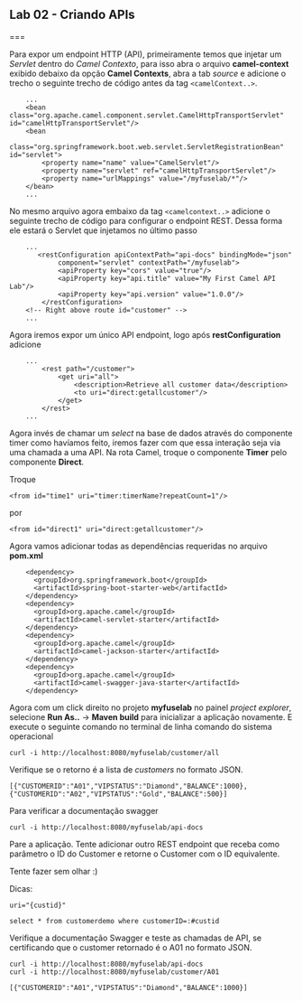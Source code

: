 ## Lab 02 - Criando APIs
===

Para expor um endpoint HTTP (API), primeiramente temos que injetar um *Servlet* dentro do *Camel Contexto*, para isso abra o arquivo **camel-context** exibido debaixo da opção **Camel Contexts**, abra a tab *source* e adicione o trecho o seguinte trecho de código antes da tag `<camelContext..>`.

```
    ...
    <bean class="org.apache.camel.component.servlet.CamelHttpTransportServlet" id="camelHttpTransportServlet"/>
    <bean
        class="org.springframework.boot.web.servlet.ServletRegistrationBean" id="servlet">
        <property name="name" value="CamelServlet"/>
        <property name="servlet" ref="camelHttpTransportServlet"/>
        <property name="urlMappings" value="/myfuselab/*"/>
    </bean>
    ...
```

No mesmo arquivo agora embaixo da tag `<camelcontext..>` adicione o seguinte trecho de código para configurar o endpoint REST. Dessa forma ele estará o Servlet que injetamos no último passo

```
    ...
       <restConfiguration apiContextPath="api-docs" bindingMode="json"
            component="servlet" contextPath="/myfuselab">
            <apiProperty key="cors" value="true"/>
            <apiProperty key="api.title" value="My First Camel API Lab"/>
            <apiProperty key="api.version" value="1.0.0"/>
        </restConfiguration>
	<!-- Right above route id="customer" -->    
	...
```

Agora iremos expor um único API endpoint, logo após **restConfiguration** adicione

```
    ...
        <rest path="/customer">
            <get uri="all">
            	<description>Retrieve all customer data</description>
                <to uri="direct:getallcustomer"/>
            </get>
        </rest>
    ...
```

Agora invés de chamar um *select* na base de dados através do componente timer como havíamos feito, iremos fazer com que essa interação seja via uma chamada a uma API. Na rota Camel, troque o componente **Timer** pelo componente **Direct**.

Troque

```
<from id="time1" uri="timer:timerName?repeatCount=1"/>
```

por

```
<from id="direct1" uri="direct:getallcustomer"/>
```

Agora vamos adicionar todas as dependências requeridas no arquivo **pom.xml**

```
    <dependency>
      <groupId>org.springframework.boot</groupId>
      <artifactId>spring-boot-starter-web</artifactId>
    </dependency>
    <dependency>
      <groupId>org.apache.camel</groupId>
      <artifactId>camel-servlet-starter</artifactId>
    </dependency>
    <dependency>
      <groupId>org.apache.camel</groupId>
      <artifactId>camel-jackson-starter</artifactId>
    </dependency>
    <dependency>
      <groupId>org.apache.camel</groupId>
      <artifactId>camel-swagger-java-starter</artifactId>
    </dependency>
```

Agora com um click direito no projeto **myfuselab** no painel *project explorer*, selecione **Run As..** -> **Maven build** para inicializar a aplicação novamente. E execute o seguinte comando no terminal de linha comando do sistema operacional

```
curl -i http://localhost:8080/myfuselab/customer/all
```

Verifique se o retorno é a lista de *customers* no formato JSON.

```
[{"CUSTOMERID":"A01","VIPSTATUS":"Diamond","BALANCE":1000},{"CUSTOMERID":"A02","VIPSTATUS":"Gold","BALANCE":500}]
```

Para verificar a documentação swagger

```
curl -i http://localhost:8080/myfuselab/api-docs
```

Pare a aplicação. Tente adicionar outro REST endpoint que receba como parâmetro o ID do Customer e retorne o Customer com o ID equivalente.

Tente fazer sem olhar :)

Dicas: 

```
uri="{custid}"
```

```
select * from customerdemo where customerID=:#custid
```

Verifique a documentação Swagger e teste as chamadas de API, se certificando que o customer retornado é o A01 no formato JSON.

```
curl -i http://localhost:8080/myfuselab/api-docs
curl -i http://localhost:8080/myfuselab/customer/A01
```

```
[{"CUSTOMERID":"A01","VIPSTATUS":"Diamond","BALANCE":1000}]
```
